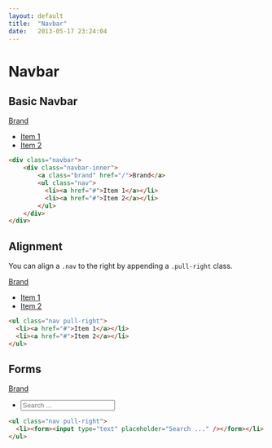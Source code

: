 ```yaml
---
layout: default
title:  "Navbar"
date:   2013-05-17 23:24:04
---
```


Navbar
======

Basic Navbar
-------------

<div class="navbar">
	<div class="navbar-inner">
		<a class="brand" href="/">Brand</a>
		<ul class="nav">
		  <li><a href="#">Item 1</a></li>
		  <li><a href="#">Item 2</a></li>
		</ul>
	</div>
</div>

~~~html
<div class="navbar">
	<div class="navbar-inner">
		<a class="brand" href="/">Brand</a>
		<ul class="nav">
		  <li><a href="#">Item 1</a></li>
		  <li><a href="#">Item 2</a></li>
		</ul>
	</div>
</div>
~~~

Alignment
-------------

You can align a `.nav` to the right by appending a `.pull-right` class.

<div class="navbar">
	<div class="navbar-inner">
		<a class="brand" href="/">Brand</a>
		<ul class="nav pull-right">
		  <li><a href="#">Item 1</a></li>
		  <li><a href="#">Item 2</a></li>
		</ul>
	</div>
</div>

~~~html
<ul class="nav pull-right">
  <li><a href="#">Item 1</a></li>
  <li><a href="#">Item 2</a></li>
</ul>
~~~

Forms
-----------------

<div class="navbar">
	<div class="navbar-inner">
		<a class="brand" href="/">Brand</a>
		<ul class="nav pull-right">
		  <li><form><input type="text" placeholder="Search ..." /></form></li>
		</ul>
	</div>
</div>

~~~html
<ul class="nav pull-right">
  <li><form><input type="text" placeholder="Search ..." /></form></li>
</ul>
~~~